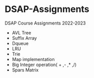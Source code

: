 # DSAP-Assignments
DSAP Course Assignments  2022-2023

- AVL Tree
- Suffix Array
- Dqueue
- LRU
- Trie
- Map implementation
- Big Integer operation( + ,- ,* ,/)
- Spars Matrix
